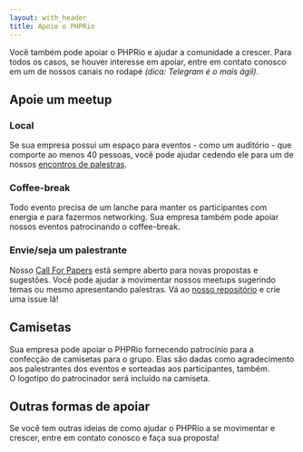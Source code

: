 ```yaml
---
layout: with_header
title: Apoie o PHPRio
---
```


Você também pode apoiar o PHPRio e ajudar a comunidade a crescer. Para todos os
casos, se houver interesse em apoiar, entre em contato conosco em um de nossos
canais no rodapé _(dica: Telegram é o mais ágil)_.

## Apoie um meetup

### Local
Se sua empresa possui um espaço para eventos - como um auditório - que comporte ao
menos 40 pessoas, você pode ajudar cedendo ele para um de nossos [encontros de
palestras](/eventos/#meetups).

### Coffee-break
Todo evento precisa de um lanche para manter os participantes com energia e para
fazermos networking. Sua empresa também pode apoiar nossos eventos patrocinando o
coffee-break.

### Envie/seja um palestrante
Nosso [Call For Papers][cfp] está sempre aberto para novas propostas e sugestões.
Você pode ajudar a movimentar nossos meetups sugerindo temas ou mesmo apresentando
palestras. Vá ao [nosso repositório][cfp] e crie uma issue lá! 
 
## Camisetas
Sua empresa pode apoiar o PHPRio fornecendo patrocínio para a confecção de
camisetas para o grupo. Elas são dadas como agradecimento aos palestrantes dos
eventos e sorteadas aos participantes, também.  
O logotipo do patrocinador será incluído na camiseta.

## Outras formas de apoiar
Se você tem outras ideias de como ajudar o PHPRio a se movimentar e crescer, entre em contato conosco e faça sua proposta!


[cfp]: https://github.com/phprio/
